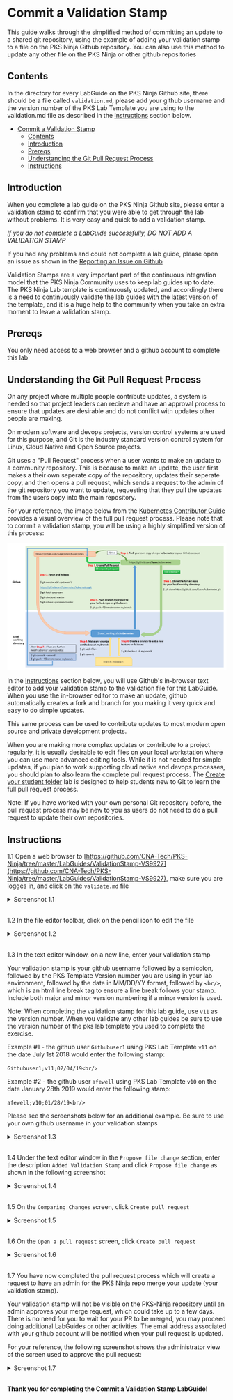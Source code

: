 # Commit a Validation Stamp

This guide walks through the simplified method of committing an update to a shared git repository, using the example of adding your validation stamp to a file on the PKS Ninja Github repository. You can also use this method to update any other file on the PKS Ninja or other github repositories

## Contents

In the directory for every LabGuide on the PKS Ninja Github site, there should be a file called `validation.md`, please add your github username and the version number of the PKS Lab Template you are using to the validation.md file as described in the [Instructions](#instructions) section below.

- [Commit a Validation Stamp](#commit-a-validation-stamp)
  - [Contents](#contents)
  - [Introduction](#introduction)
  - [Prereqs](#prereqs)
  - [Understanding the Git Pull Request Process](#understanding-the-git-pull-request-process)
  - [Instructions](#instructions)

## Introduction

When you complete a lab guide on the PKS Ninja Github site, please enter a validation stamp to confirm that you were able to get through the lab without problems. It is very easy and quick to add a validation stamp.

*If you do not complete a LabGuide successfully, DO NOT ADD A VALIDATION STAMP*

If you had any problems and could not complete a lab guide, please open an issue as shown in the [Reporting an Issue on Github](https://github.com/CNA-Tech/PKS-Ninja/tree/master/LabGuides/ReportingAnIssue-RI7933)

Validation Stamps are a very important part of the continuous integration model that the PKS Ninja Community uses to keep lab guides up to date. The PKS Ninja Lab template is continuously updated, and accordingly there is a need to continuously validate the lab guides with the latest version of the template, and it is a huge help to the community when you take an extra moment to leave a validation stamp.

## Prereqs

You only need access to a web browser and a github account to complete this lab

## Understanding the Git Pull Request Process

On any project where multiple people contribute updates, a system is needed so that project leaders can recieve and have an approval process to ensure that updates are desirable and do not conflict with updates other people are making.

On modern software and devops projects, version control systems are used for this purpose, and Git is the industry standard version control system for Linux, Cloud Native and Open Source projects.

Git uses a "Pull Request" process when a user wants to make an update to a community repository. This is because to make an update, the user first makes a their own seperate copy of the repository, updates their seperate copy, and then opens a pull request, which sends a request to the admin of the git repository you want to update, requesting that they pull the updates from the users copy into the main repository.

For your reference, the image below from the [Kubernetes Contributor Guide](https://github.com/kubernetes/community/blob/master/contributors/guide/README.md#github-workflow) provides a visual overview of the full pull request process. Please note that to commit a validation stamp, you will be using a highly simplified version of this process:

<a href="https://github.com/kubernetes/community/blob/master/contributors/guide/github-workflow.md"><img src="Images/2019-01-27-03-40-02.png"></a>

In the [Instructions](#instructions) section below, you will use Github's in-browser text editor to add your validation stamp to the validation file for this LabGuide. When you use the in-browser editor to make an update, github automatically creates a fork and branch for you making it very quick and easy to do simple updates. 

This same process can be used to contribute updates to most modern open source and private development projects.

When you are making more complex updates or contribute to a project regularly, it is usually desirable to edit files on your local workstation where you can use more advanced editing tools. While it is not needed for simple updates, if you plan to work supporting cloud native and devops processes, you should plan to also learn the complete pull request process. The [Create your student folder](https://github.com/CNA-Tech/PKS-Ninja/tree/master/LabGuides/CreateStudentFolder-SF6361) lab  is designed to help students new to Git to learn the full pull request process.

Note: If you have worked with your own personal Git repository before, the pull request process may be new to you as users do not need to do a pull request to update their own repositories.

## Instructions

1.1 Open a web browser to [https://github.com/CNA-Tech/PKS-Ninja/tree/master/LabGuides/ValidationStamp-VS9927](https://github.com/CNA-Tech/PKS-Ninja/tree/master/LabGuides/ValidationStamp-VS9927), make sure you are logges in, and click on the `validate.md` file

<details><summary>Screenshot 1.1</summary><img src="Images/2019-01-27-03-47-10.png"></details><br>

1.2 In the file editor toolbar, click on the pencil icon to edit the file

<details><summary>Screenshot 1.2</summary><img src="Images/2019-01-27-03-48-25.png"></details><br>

1.3 In the text editor window, on a new line, enter your validation stamp

Your validation stamp is your github username followed by a semicolon, followed by the PKS Template Version number you are using in your lab environment, followed by the date in MM/DD/YY format, followed by `<br/>`, which is an html line break tag to ensure a line break follows your stamp. Include both major and minor version numbering if a minor version is used.

Note: When completing the validation stamp for this lab guide, use `v11` as the version number. When you validate any other lab guides be sure to use the version number of the pks lab template you used to complete the exercise. 

Example #1 - the github user `Githubuser1` using PKS Lab Template `v11` on the date July 1st 2018 would enter the following stamp:

`Githubuser1;v11;02/04/19<br/>`

Example #2 - the github user `afewell` using PKS Lab Template `v10` on the date January 28th 2019 would enter the following stamp:

`afewell;v10;01/28/19<br/>`

Please see the screenshots below for an additional example. Be sure to use your own github username in your validation stamps

<details><summary>Screenshot 1.3</summary><img src="Images/2019-01-28-21-14-57.png"></details><br>

1.4 Under the text editor window in the `Propose file change` section, enter the description `Added Validation Stamp` and click `Propose file change` as shown in the following screenshot

<details><summary>Screenshot 1.4</summary><img src="Images/2019-01-27-03-57-21.png"></details><br>

1.5 On the `Comparing Changes` screen, click `Create pull request`

<details><summary>Screenshot 1.5</summary><img src="Images/2019-01-27-03-59-29.png"></details><br>

1.6 On the `Open a pull request` screen, click `Create pull request`

<details><summary>Screenshot 1.6</summary><img src="Images/2019-01-27-04-01-36.png"></details><br>

1.7 You have now completed the pull request process which will create a request to have an admin for the PKS Ninja repo merge your update (your validation stamp).

Your validation stamp will not be visible on the PKS-Ninja repository until an admin approves your merge request, which could take up to a few days. There is no need for you to wait for your PR to be merged, you may proceed doing additional LabGuides or other activities. The email address associated with your github account will be notified when your pull request is updated.

For your reference, the following screenshot shows the administrator view of the screen used to approve the pull request:

<details><summary>Screenshot 1.7</summary><img src="Images/2019-01-27-04-07-12.png"></details><br>

**Thank you for completing the Commit a Validation Stamp LabGuide!**
